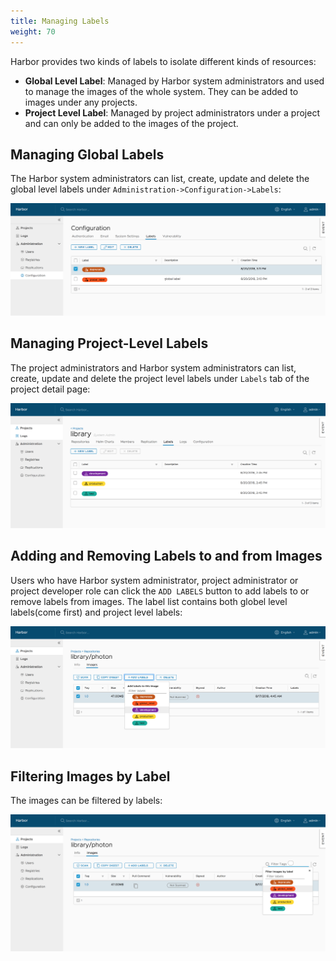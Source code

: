 ```yaml
---
title: Managing Labels
weight: 70
---
```


Harbor provides two kinds of labels to isolate different kinds of resources:

* **Global Level Label**: Managed by Harbor system administrators and used to manage the images of the whole system. They can be added to images under any projects.
* **Project Level Label**: Managed by project administrators under a project and can only be added to the images of the project.

## Managing Global Labels
The Harbor system administrators can list, create, update and delete the global level labels under `Administration->Configuration->Labels`:

![manage global level labels](../img/manage-global-level-labels.png)

## Managing Project-Level Labels
The project administrators and Harbor system administrators can list, create, update and delete the project level labels under `Labels` tab of the project detail page:

![manage project level labels](../img/manage-project-level-labels.png)

## Adding and Removing Labels to and from Images
Users who have Harbor system administrator, project administrator or project developer role can click the `ADD LABELS` button to add labels to or remove labels from images. The label list contains both globel level labels(come first) and project level labels:

![add labels to images](../img/add-labels-to-images.png)

## Filtering Images by Label
The images can be filtered by labels:

![filter images by labels](../img/filter-images-by-label.png)
